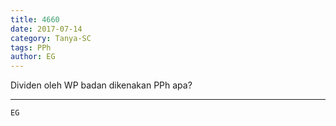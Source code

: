 ```yaml
---
title: 4660
date: 2017-07-14
category: Tanya-SC
tags: PPh
author: EG
---
```


Dividen oleh WP badan dikenakan PPh apa?

---



`EG`
